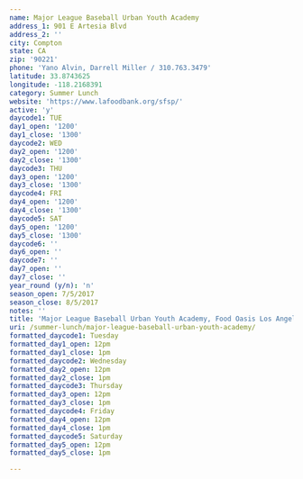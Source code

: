 ```yaml
---
name: Major League Baseball Urban Youth Academy
address_1: 901 E Artesia Blvd
address_2: ''
city: Compton
state: CA
zip: '90221'
phone: 'Yano Alvin, Darrell Miller / 310.763.3479'
latitude: 33.8743625
longitude: -118.2168391
category: Summer Lunch
website: 'https://www.lafoodbank.org/sfsp/'
active: 'y'
daycode1: TUE
day1_open: '1200'
day1_close: '1300'
daycode2: WED
day2_open: '1200'
day2_close: '1300'
daycode3: THU
day3_open: '1200'
day3_close: '1300'
daycode4: FRI
day4_open: '1200'
day4_close: '1300'
daycode5: SAT
day5_open: '1200'
day5_close: '1300'
daycode6: ''
day6_open: ''
daycode7: ''
day7_open: ''
day7_close: ''
year_round (y/n): 'n'
season_open: 7/5/2017
season_close: 8/5/2017
notes: ''
title: 'Major League Baseball Urban Youth Academy, Food Oasis Los Angeles'
uri: /summer-lunch/major-league-baseball-urban-youth-academy/
formatted_daycode1: Tuesday
formatted_day1_open: 12pm
formatted_day1_close: 1pm
formatted_daycode2: Wednesday
formatted_day2_open: 12pm
formatted_day2_close: 1pm
formatted_daycode3: Thursday
formatted_day3_open: 12pm
formatted_day3_close: 1pm
formatted_daycode4: Friday
formatted_day4_open: 12pm
formatted_day4_close: 1pm
formatted_daycode5: Saturday
formatted_day5_open: 12pm
formatted_day5_close: 1pm

---
```



